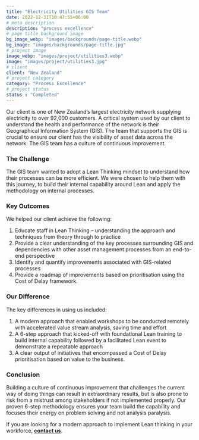 ```yaml
---
title: "Electricity Utilities GIS Team"
date: 2022-12-31T10:47:55+06:00
# meta description
description: "process excellence"
# page title background image
bg_image_webp: "images/backgrounds/page-title.webp"
bg_image: "images/backgrounds/page-title.jpg"
# project image
image_webp: "images/project/utilities3.webp"
image: "images/project/utilities3.jpg"
# client
client: "New Zealand"
# project category
category: "Process Excellence"
# project status
status : "Completed"
---
```


Our client is one of New Zealand’s largest electricity network supplying electricity to over 92,000 customers. A critical system used by our client to understand the health and performance of the network is their Geographical Information System (GIS). The team that supports the GIS is crucial to ensure our client has the visibility of asset data across the network. The GIS team has a culture of continuous improvement.

### The Challenge
The GIS team wanted to adopt a Lean Thinking mindset to understand how their processes can be more efficient. We were chosen to help them with this journey, to build their internal capability around Lean and apply the methodology on internal processes.

### Key Outcomes
We helped our client achieve the following:
1. Educate staff in Lean Thinking – understanding the approach and techniques from theory through to practice
2. Provide a clear understanding of the key processes surrounding GIS and dependencies with other asset management processes from an end-to-end perspective
3. Identify and quantify improvements associated with GIS-related processes
4. Provide a roadmap of improvements based on prioritisation using the Cost of Delay framework.

### Our Difference
The key differences in using us included:
1. A modern approach that enabled workshops to be conducted remotely with accelerated value stream analysis, saving time and effort
2. A 6-step approach that kicked-off with foundational Lean training to build internal capability followed by a facilitated Lean event to demonstrate a repeatable approach
3. A clear output of initiatives that encompassed a Cost of Delay prioritisation based on value to the business.

### Conclusion
Building a culture of continuous improvement that challenges the current way of doing things can result in extraordinary results, but is also prone to risk from a mistrust among stakeholders if not implemented properly. Our proven 6-step methodology ensures your team build the capability and focuses their energy on problem solving and not analysis paralysis.

If you are looking for a modern approach to implement Lean thinking in your workforce, [**contact us**](https://zenconsulting.co.nz/contact/).